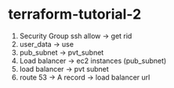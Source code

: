 # terraform-tutorial-2

1. Security Group ssh allow -> get rid 
2. user_data -> use 
3. pub_subnet -> pvt_subnet 
4. Load balancer -> ec2 instances (pub_subnet)
5. load balancer -> pvt subnet 
6. route 53 -> A record -> load balancer url 

